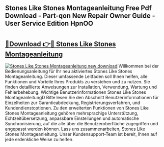 ## Stones Like Stones Montageanleitung Free Pdf Download - Part-qon New Repair Owner Guide - User Service Edition HpnOO

# <h2><a href="http://df8ibvc.blite.top/?on=Stones+Like+Stones+Montageanleitung">🔗Download 👉🔴 Stones Like Stones Montageanleitung</a></h2>

[![Stones Like Stones Montageanleitung new download](https://i.imgur.com/lujVjoI.png)](http://df8ibvc.blite.top/?on=Stones+Like+Stones+Montageanleitung)
Willkommen bei der Bedienungsanleitung für Ihr neu aktiviertes Stones Like Stones Montageanleitung. Dieser umfassende Leitfaden soll Ihnen helfen, alle Funktionen und Vorteile Ihres Produkts zu verstehen und zu nutzen. Sie finden detaillierte Anweisungen zur Installation, Verwendung, Wartung und Fehlerbehebung. Wichtige Benutzerinformationen Stones Like Stones MontageanleitungD Bitte lesen Sie den Abschnitt Benutzerinformationen für Einzelheiten zur Garantieabdeckung, Registrierungsverfahren, und Kundendienstoptionen. Zu den erweiterten Funktionen von Stones Like Stones Montageanleitung gehören mehrsprachige Unterstützung, Echtzeitübersetzung, anpassbare Einstellungen und automatische Synchronisierung, auf die alle über die Benutzeroberfläche zugegriffen und angepasst werden können. Lass uns zusammenarbeiten, Stones Like Stones Montageanleitung. Unser Kundensupport-Team ist bereit, Ihnen auf jede erdenkliche Weise zu helfen.
